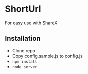 # ShortUrl
For easy use with ShareX

## Installation

- Clone repo
- Copy config.sample.js to config.js
- `npm install`
- `node server`
